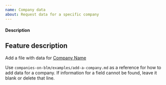 ```yaml
---
name: Company data
about: Request data for a specific company
---
```


#### Description

## Feature description

Add a file with data for [Company Name](https://fortune.com/company/company-name-here/fortune500/)

Use `companies-on-blm/examples/add-a-company.md` as a reference for how to add data for a company. If information for a field cannot be found, leave it blank or delete that line.
